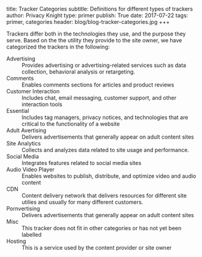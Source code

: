 title: Tracker Categories
subtitle: Definitions for different types of trackers 
author: Privacy Knight
type: primer
publish: True
date: 2017-07-22
tags: primer, categories
header: blog/blog-tracker-categories.jpg
+++

Trackers differ both in the technologies they use, and the purpose they serve. 
Based on the the utility they provide to the site owner, we have categorized the trackers in the following: 


<dl>
  <dt>Advertising</dt>
  <dd>Provides advertising or advertising-related services such as data collection, behavioral analysis or retargeting.</dd>

  <dt>Comments</dt>
  <dd>Enables comments sections for articles and product reviews
</dd>

  <dt>Customer Interaction</dt>
  <dd>Includes chat, email messaging, customer support, and other interaction tools</dd>

  <dt>Essential</dt>
  <dd>Includes tag managers, privacy notices, and technologies that are critical to the functionality of a website</dd>

  <dt>Adult Avertising</dt>
  <dd>Delivers advertisements that generally appear on adult content sites</dd>

  <dt>Site Analytics</dt>
  <dd>Collects and analyzes data related to site usage and performance.</dd>

  <dt>Social Media</dt>
  <dd>Integrates features related to social media sites</dd>

  <dt>Audio Video Player</dt>
  <dd>Enables websites to publish, distribute, and optimize video and audio content</dd>

  <dt>CDN</dt>
  <dd>Content delivery network that delivers resources for different site utilies and usually for many different customers.</dd>

  <dt>Pornvertising</dt>
  <dd>Delivers advertisements that generally appear on adult content sites</dd>

  <dt>Misc</dt>
  <dd>This tracker does not fit in other categories or has not yet been labelled</dd>

  <dt>Hosting</dt>
  <dd>This is a service used by the content provider or site owner</dd>

</dl>
